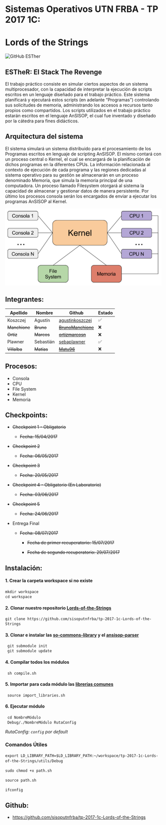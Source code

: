 # **Sistemas Operativos UTN FRBA - TP 2017 1C:**
# **Lords of the Strings**
 
 ![GitHub ESTher](/ESTher.png)
## **ESTheR: El Stack The Revenge**
El trabajo práctico consiste en simular ciertos aspectos de un sistema multiprocesador, con la
capacidad de interpretar la ejecución de scripts escritos en un lenguaje diseñado para el trabajo
práctico. Este sistema planificará y ejecutará estos scripts (en adelante “Programas”) controlando
sus solicitudes de memoria, administrando los accesos a recursos tanto propios como compartidos.
Los scripts utilizados en el trabajo práctico estarán escritos en el lenguaje AnSISOP, el cual fue
inventado y diseñado por la cátedra para fines didácticos.

## **Arquitectura del sistema**
El sistema simulará un sistema distribuido para el procesamiento de los Programas escritos en
lenguaje de scripting AnSISOP. El mismo contará con un proceso central o Kernel, el cual se
encargará de la planificación de dichos programas en la diferentes CPUs.
La información relacionada al contexto de ejecución de cada programa y las regiones dedicadas al
sistema operativo para su gestión se almacenarán en un proceso denominado Memoria, que simula
la memoria principal de una computadora.
Un proceso llamado Filesystem otorgará al sistema la capacidad de almacenar y gestionar datos de
manera persistente.
Por último los procesos consola serán los encargados de enviar a ejecutar los programas AnSISOP al
Kernel.

![GitHub SystemArchitecture.png](/SystemArchitecture.png)

## **Integrantes:**

| Apellido | Nombre | Github | Estado |
| -------- | -------- | -------- | ---- |
| Koszczej | Agustín | [agustinkoszczej](https://github.com/agustinkoszczej) | :white_check_mark: |
| ~~Manchione~~ | ~~Bruno~~ | [~~BrunoManchione~~](https://github.com/BrunoManchione) | :x: |
| ~~Ortiz~~ | ~~Marcos~~ | [~~ortizmarcosn~~](https://github.com/ortizmarcosn) | :x: |
| Plawner | Sebastián | [sebaplawner](https://github.com/sebaplawner) | :white_check_mark: |
| ~~Villalba~~ | ~~Matías~~ | [~~Matu96~~](https://github.com/Matu96) | :x: |

## **Procesos:**

* Consola
* CPU
* File System
* Kernel
* Memoria

## **Checkpoints:**
* ~~Checkpoint 1 - Obligatorio~~
  * ~~Fecha: 15/04/2017~~
  
* ~~Checkpoint 2~~
  * ~~Fecha: 06/05/2017~~
  
* ~~Checkpoint 3~~
  * ~~Fecha: 20/05/2017~~
  
* ~~Checkpoint 4 - Obligatorio (En Laboratorio)~~
  * ~~Fecha: 03/06/2017~~
  
* ~~Checkpoint 5~~
  * ~~Fecha: 24/06/2017~~
  
* Entrega Final
  * ~~Fecha: 08/07/2017~~
    * ~~Fecha de primer recuperatorio: 15/07/2017~~
    
    * ~~Fecha de segundo recuperatorio: 29/07/2017~~

## **Instalación:**
#### 1. Crear la carpeta workspace si no existe

    mkdir workspace   
    cd workspace
    
#### 2. Clonar nuestro repositorio [Lords-of-the-Strings](https://github.com/sisoputnfrba/tp-2017-1c-Lords-of-the-Strings)

    git clone https://github.com/sisoputnfrba/tp-2017-1c-Lords-of-the-Strings
    
#### 3. Clonar e instalar las [so-commons-library](https://github.com/sisoputnfrba/so-commons-library) y el [ansisop-parser](https://github.com/sisoputnfrba/ansisop-parser)

     git submodule init 
     git submodule update
        
#### 4. Compilar todos los módulos

     sh compile.sh
    
#### 5. Importar para cada módulo las [librerías comunes](https://github.com/sisoputnfrba/tp-2017-1c-Lords-of-the-Strings/tree/master/utils)

     source import_libraries.sh

#### 6. Ejecutar módulo

     cd NombreMódulo
     Debug/./NombreMódulo RutaConfig
    
*RutaConfig: `config` por default*

### **Comandos Útiles**

`export LD_LIBRARY_PATH=$LD_LIBRARY_PATH:~/workspace/tp-2017-1c-Lords-of-the-Strings/utils/Debug` 
    
`sudo chmod +x path.sh`
   
`source path.sh`
    
`ifconfig`
    
## **Github:**
* https://github.com/sisoputnfrba/tp-2017-1c-Lords-of-the-Strings

